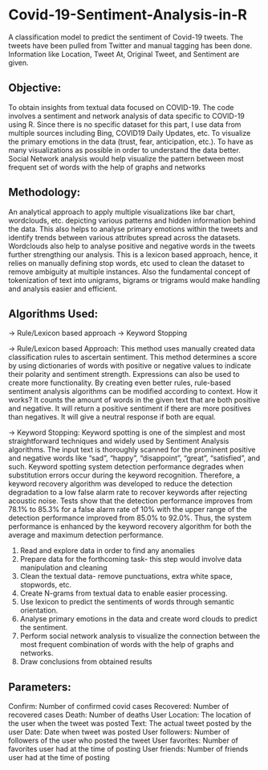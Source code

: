 # Covid-19-Sentiment-Analysis-in-R
A classification model to predict the sentiment of Covid-19 tweets. The tweets have been pulled from Twitter and manual tagging has been done. Information like Location, Tweet At, Original Tweet, and Sentiment are given.

## Objective:
To obtain insights from textual data focused on COVID-19. The code involves a sentiment and network analysis of data specific to COVID-19 using R. 
Since there is no specific dataset for this part, I use data from multiple sources including Bing, COVID19 Daily Updates, etc. 
To visualize the primary emotions in the data (trust, fear, anticipation, etc.). 
To have as many visualizations as possible in order to understand the data better. 
Social Network analysis would help visualize the pattern between most frequent set of words with the help of graphs and networks

## Methodology:
An analytical approach to apply multiple visualizations like bar chart, wordclouds, etc. depicting various patterns and hidden information behind the data. 
This also helps to analyse primary emotions within the tweets and identify trends between various attributes spread across the datasets. 
Wordclouds also help to analyse positive and negative words in the tweets further strengthing our analysis. 
This is a lexicon based approach, hence, it relies on manually defining stop words, etc used to clean the dataset to remove ambiguity at multiple instances. 
Also the fundamental concept of tokenization of text into unigrams, bigrams or trigrams would make handling and analysis easier and efficient.

## Algorithms Used:
-> Rule/Lexicon based approach
-> Keyword Stopping

-> Rule/Lexicon based Approach:  This method uses manually created data classification rules to ascertain sentiment. 
This method determines a score by using dictionaries of words with positive or negative values to indicate their polarity and sentiment strength. 
Expressions can also be used to create more functionality. By creating even better rules, rule-based sentiment analysis algorithms can be modified according to context.
How it works? It counts the amount of words in the given text that are both positive and negative. 
It will return a positive sentiment if there are more positives than negatives. It will give a neutral response if both are equal. 

-> Keyword Stopping: Keyword spotting is one of the simplest and most straightforward techniques and widely used by Sentiment Analysis algorithms. 
The input text is thoroughly scanned for the prominent positive and negative words like “sad”, “happy”, “disappoint”, “great”, “satisfied”, and such.
Keyword spotting system detection performance degrades when substitution errors occur during the keyword recognition. 
Therefore, a keyword recovery algorithm was developed to reduce the detection degradation to a low false alarm rate to recover keywords after rejecting acoustic noise. 
Tests show that the detection performance improves from 78.1% to 85.3% for a false alarm rate of 10% with the upper range of the detection performance improved from 85.0% to 92.0%. 
Thus, the system performance is enhanced by the keyword recovery algorithm for both the average and maximum detection performance.

1. Read and explore data in order to find any anomalies 
2. Prepare data for the forthcoming task- this step would involve data manipulation and cleaning
3. Clean the textual data- remove punctuations, extra white space, stopwords, etc.
4. Create N-grams from textual data to enable easier processing.
5. Use lexicon to predict the sentiments of words through semantic orientation.
6. Analyse primary emotions in the data and create word clouds to predict the sentiment.
7. Perform social network analysis to visualize the connection between the most frequent combination of words with the help of graphs and networks.
8. Draw conclusions from obtained results 

## Parameters:
Confirm: Number of confirmed covid cases
Recovered: Number of recovered cases
Death: Number of deaths
User Location: The location of the user when the tweet was posted
Text: The actual tweet posted by the user
Date: Date when tweet was posted
User followers: Number of followers of the user who posted the tweet
User favorites: Number of favorites user had at the time of posting
User friends: Number of friends user had at the time of posting

